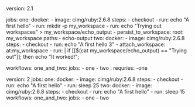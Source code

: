 version: 2.1


jobs:
  one:
    docker:
        - image: cimg/ruby:2.6.8
    steps:
      - checkout
      - run: echo "A first hello"
      - run: mkdir -p my_workspace
      - run: echo "Trying out workspaces" > my_workspace/echo_output
      - persist_to_workspace:
          root: my_workspace
          paths:- echo-output
  two:
    docker:
        - image: cimg/ruby:2.6.8
    steps:
      - checkout
      - run: echo "A first hello 3"
      - attach_workspace:
          at:my_workspace
      - run: |
            if [[$(cat my_workspace/echo_output) == "Trying out"]]; then
            echo "It worked!";
      
workflows:
    one_and_two:
      jobs:
        - one
        - two : requries: -one




version: 2
jobs:
  one:
    docker:
        - image: cimg/ruby:2.6.8
    steps:
      - checkout
      - run: echo "A first hello"
      - run: sleep 25
  two:
    docker:
        - image: cimg/ruby:2.6.8
    steps:
      - checkout
      - run: echo "A first hello"
      - run: sleep 15
workflows:
    one_and_two:
      jobs:
        - one
        - two 
      





        
